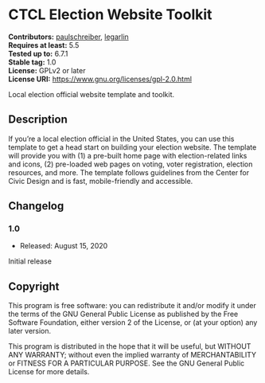 # CTCL Election Website Toolkit #
**Contributors:** [paulschreiber](https://profiles.wordpress.org/paulschreiber/), [legarlin](https://profiles.wordpress.org/legarlin/)  
**Requires at least:** 5.5  
**Tested up to:** 6.7.1  
**Stable tag:** 1.0  
**License:** GPLv2 or later  
**License URI:** https://www.gnu.org/licenses/gpl-2.0.html  

Local election official website template and toolkit.

## Description ##

If you’re a local election official in the United States, you can use this
template to get a head start on building your election website. The template
will provide you with (1) a pre-built home page with election-related links
and icons, (2) pre-loaded web pages on voting, voter registration, election
resources, and more. The template follows guidelines from the Center for
Civic Design and is fast, mobile-friendly and accessible.

## Changelog ##

### 1.0 ###
* Released: August 15, 2020

Initial release

## Copyright ##

This program is free software: you can redistribute it and/or modify
it under the terms of the GNU General Public License as published by
the Free Software Foundation, either version 2 of the License, or
(at your option) any later version.

This program is distributed in the hope that it will be useful,
but WITHOUT ANY WARRANTY; without even the implied warranty of
MERCHANTABILITY or FITNESS FOR A PARTICULAR PURPOSE. See the
GNU General Public License for more details.

